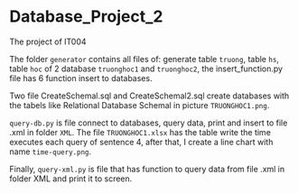 # Database_Project_2
The project of IT004

The folder `generator` contains all files of: generate table `truong`, table `hs`, table `hoc` of 2 database `truonghoc1` and `truonghoc2`, the insert_function.py file has 6 function insert to databases.

Two file CreateSchemal.sql and CreateSchemal2.sql create databases with the tabels like Relational Database Schemal in picture `TRUONGHOC1.png`.

`query-db.py` is file connect to databases, query data, print and insert to file .xml in folder `XML`. The file `TRUONGHOC1.xlsx` has the table write the time executes each query of sentence 4, after that, I create a line chart with name `time-query.png`.

Finally, `query-xml.py` is file that has function to query data from file .xml in folder XML and print it to screen.

